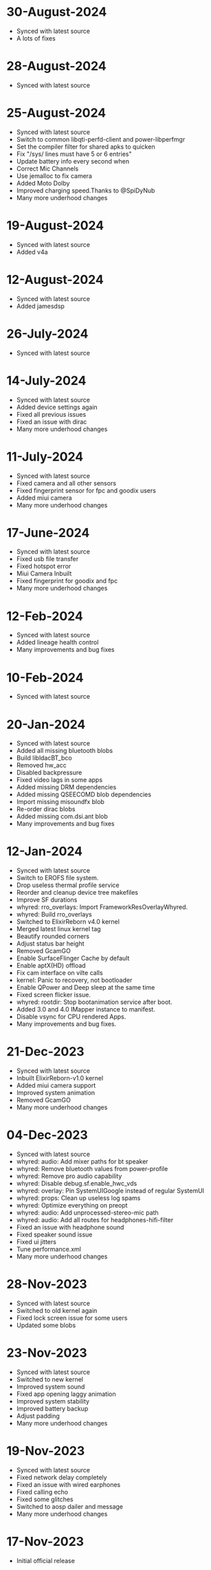 # 30-August-2024
- Synced with latest source
- A lots of fixes

# 28-August-2024
- Synced with latest source

# 25-August-2024
- Synced with latest source
- Switch to common libqti-perfd-client and power-libperfmgr
- Set the compiler filter for shared apks to quicken
- Fix "/sys/ lines must have 5 or 6 entries"
- Update battery info every second when
- Correct Mic Channels
- Use jemalloc to fix camera
- Added Moto Dolby
- Improved charging speed.Thanks to @SpiDyNub
- Many more underhood changes


# 19-August-2024
- Synced with latest source
- Added v4a

# 12-August-2024
- Synced with latest source
- Added jamesdsp

# 26-July-2024
- Synced with latest source

# 14-July-2024
- Synced with latest source
- Added device settings again
- Fixed all previous issues
- Fixed an issue with dirac
- Many more underhood changes

# 11-July-2024
- Synced with latest source
- Fixed camera and all other sensors
- Fixed fingerprint sensor for fpc and goodix users
- Added miui camera
- Many more underhood changes

# 17-June-2024
- Synced with latest source
- Fixed usb file transfer
- Fixed hotspot error
- Miui Camera Inbuilt
- Fixed fingerprint for goodix and fpc
- Many more underhood changes

# 12-Feb-2024
- Synced with latest source
- Added lineage health control
- Many improvements and bug fixes

# 10-Feb-2024

- Synced with latest source

# 20-Jan-2024

- Synced with latest source
- Added all missing bluetooth blobs
- Build libldacBT_bco
- Removed hw_acc
- Disabled backpressure
- Fixed video lags in some apps
- Added missing DRM dependencies
- Added missing QSEECOMD blob dependencies
- Import missing misoundfx blob
- Re-order dirac blobs
- Added missing com.dsi.ant blob
- Many improvements and bug fixes

# 12-Jan-2024

- Synced with latest source
- Switch to EROFS file system.
- Drop useless thermal profile service
- Reorder and cleanup device tree makefiles
- Improve SF durations
- whyred: rro_overlays: Import FrameworkResOverlayWhyred.
- whyred: Build rro_overlays
- Switched to ElixirReborn v4.0 kernel
- Merged latest linux kernel tag
- Beautify rounded corners
- Adjust status bar height
- Removed GcamGO
- Enable SurfaceFlinger Cache by default
- Enable aptX(HD) offload
- Fix cam interface on vilte calls
- kernel: Panic to recovery, not bootloader
- Enable QPower and Deep sleep at the same time
- Fixed screen flicker issue.
- whyred: rootdir: Stop bootanimation service after boot.
- Added 3.0 and 4.0 IMapper instance to manifest.
- Disable vsync for CPU rendered Apps.
- Many improvements and bug fixes.

# 21-Dec-2023

- Synced with latest source
- Inbuilt ElixirReborn-v1.0 kernel
- Added miui camera support
- Improved system animation
- Removed GcamGO
- Many more underhood changes

# 04-Dec-2023

- Synced with latest source
- whyred: audio: Add mixer paths for bt speaker
- whyred: Remove bluetooth values from power-profile
- whyred: Remove pro audio capability
- whyred: Disable debug.sf.enable_hwc_vds
- whyred: overlay: Pin SystemUIGoogle instead of regular SystemUI
- whyred: props: Clean up useless log spams
- whyred: Optimize everything on preopt
- whyred: audio: Add unprocessed-stereo-mic path
- whyred: audio: Add all routes for headphones-hifi-filter
- Fixed an issue with headphone sound
- Fixed speaker sound issue
- Fixed ui jitters
- Tune performance.xml
- Many more underhood changes

# 28-Nov-2023

- Synced with latest source
- Switched to old kernel again
- Fixed lock screen issue for some users
- Updated some blobs

# 23-Nov-2023

- Synced with latest source
- Switched to new kernel
- Improved system sound
- Fixed app opening laggy animation
- Improved system stability
- Improved battery backup
- Adjust padding
- Many more underhood changes

# 19-Nov-2023

- Synced with latest source
- Fixed network delay completely
- Fixed an issue with wired earphones
- Fixed calling echo
- Fixed some glitches
- Switched to aosp dailer and message
- Many more underhood changes

# 17-Nov-2023

- Initial official release
